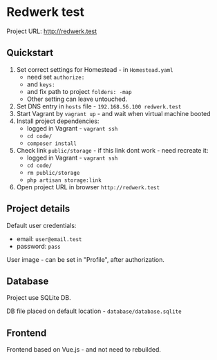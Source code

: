 # Redwerk test

Project URL: http://redwerk.test

## Quickstart

1. Set correct settings for Homestead - in ```Homestead.yaml```
    - need set ```authorize:```
    - and ```keys:```
    - and fix path to project ```folders: -map```
    - Other setting can leave untouched.
2. Set DNS entry in ```hosts``` file - ```192.168.56.100 redwerk.test```
3. Start Vagrant by ```vagrant up``` -  and wait when virtual machine booted
4. Install project dependencies:
   - logged in Vagrant - ```vagrant ssh```
   - ```cd code/```
   - ```composer install```
5. Check link ```public/storage``` - if this link dont work - need recreate it:
    - logged in Vagrant - ```vagrant ssh```
    - ```cd code/```
    - ```rm public/storage```
    - ```php artisan storage:link```
6. Open project URL in browser ```http://redwerk.test```

## Project details

Default user credentials:

- email: ```user@email.test```
- password: ```pass```

User image - can be set in "Profile", after authorization.

## Database

Project use SQLite DB.

DB file placed on default location - ```database/database.sqlite```

## Frontend

Frontend based on Vue.js - and not need to rebuilded.